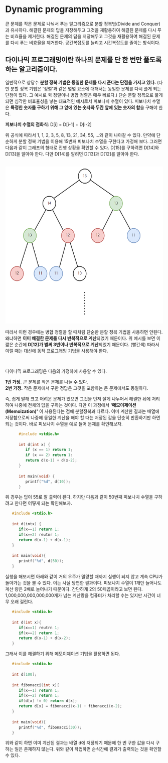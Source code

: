 Dynamic programming
===================
큰 문제를 작은 문제로 나눠서 푸는 알고리즘으로 분할 정복법(Divide and Conquer)과 유사하다. 해결된 문제의 답을 저장해두고 그것을 재활용하여 해결된 문제를 다시 푸는 비효율을 제거한다.
해결된 문제의 답을 저장해두고 그것을 재활용하여 해결된 문제를 다시 푸는 비효율을 제거한다. 공간복잡도를 늘리고 시간복잡도를 줄이는 방식이다.   


다이나믹 프로그래밍이란 하나의 문제를 단 한 번만 풀도록 하는 알고리즘이다.
----------------
일반적으로 상당수 **분할 정복 기법은 동일한 문제를 다시 푼다는 단점을 가지고 있다.** (다만 분할 정복 기법은 '정렬'과 같은 몇몇 요소에 대해서는 동일한 문제를 다시 풀게 되는 단점이 없다. 그 예시로 퀵 정렬이나 병합 정렬은 매우 빠르다.) 단순 분할 정복으로 풀게 되면 심각한 비효율성을 낳는 대표적인 예시로서 피보나치 수열이 있다. 피보나치 수열은 **특정한 숫자를 구하기 위해 그 앞에 있는 숫자와 두칸 앞에 있는 숫자의 합**을 구해야 한다.   

**피보나치 수열의 점화식**: D[i] = D[i-1] + D[i-2]   
   
위 공식에 따라서 1, 1, 2, 3, 5, 8, 13, 21, 34, 55, ...와 같이 나아갈 수 있다. 만약에 단순하게 분할 정복 기법을 이용해 15번째 피보나치 수열을 구한다고 가정해 보다. 그러면 다음과 같이 그래프의 형태로 진행 상황을 확인할 수 있다. D[15]를 구하려면 D[14]와 D[13]을 알아야 한다. 다만 D[14]를 알려면 D[13]과 D[12]를 알아야 한다.   

<br><img src="G.PNG" width="1000px" height="500px" alt="Graph"></img><br/>

따라서 이런 경우에는 병합 정렬을 할 때처럼 단순한 분할 정복 기법을 사용하면 안된다. 왜냐하면 **이미 해결한 문제를 다시 반복적으로 계산**되었기 때문이다. 위 예시를 보면 이 짧은 순간에 **D[12]가 벌써 3번이나 반복적으로 계산**되었기 때문이다. (빨간색) 따라서 이럴 때는 대신에 동적 프로그래밍 기법을 사용해야 한다.

<br>

다이나믹 프로그래밍은 다음의 가정하에 사용할 수 있다.   

**1번 가정.** 큰 문제를 작은 문제를 나눌 수 있다.   
**2번 가정.** 작은 문제에서 구한 정답은 그것을 포함하는 큰 문제에서도 동일하다.   

즉, 쉽게 말해 크고 어려운 문제가 있으면 그것을 먼저 잘게 나누어서 해결한 뒤에 처리하여 나중에 전체의 답을 구하는 것이다. 다만 이 과정에서 **'메모이제이션(Memoization)'** 이 사용된다는 점에 분할정복과 다르다. 이미 계산한 결과는 배열에 저장함으로써 나중에 동일한 계산을 해야 할 때는 저장된 갑을 단순히 반환하기만 하면 되는 것이다. 바로 피보나치 수열을 예로 들어 문제를 확인해보자.   
   
```C
      #include <stdio.h>
    
      int d(int x) {
         if (x == 1) return 1;
         if (x == 2) return 1:
         return d(x-1) + d(x-2);
      }
      
      int main(void) {
         printf("%d", d(10));
      }
```
   
위 경우는 답이 55로 잘 출력이 된다. 하지만 다음과 같이 50번째 피보나치 수열을 구하려고 한다면 어떻게 되는 확인해보자.   
   
```C
   #include <stdio.h>
   
   int d(intx) {
      if(x==1) return 1;
      if(x==2) reutnr 1;
      return d(x-1) + d(x-1);
   }
   
   int main(void){
      printf("%d", d(50));
   }
```
   
실행을 해보시면 아래와 같이 거의 우주가 멸망할 때까지 실행이 되지 않고 계속 CPU가 돌아가는 것을 볼 수 있다. 이는 사실 당연한 결과이다. 피보나치 수열이 1개만 늘어나도 계산 량은 2배로 늘어나기 때문이다. 간단하게 2의 50제곱이라고 보면 된다. 1,000,000,000,000,000개가 넘는 계산량을 컴퓨터가 처리할 수는 있지만 시간이 너무 오래 걸린다.   
   
```C
   #include <stdio.h>
   
   int d(int x){
      if(x==1) reutrn 1;
      if(x==2) return 1;
      return d(x-1) + d(x-2);
   }
```
   
그래서 이를 해결하기 위해 메모이제이션 기법을 활용하면 된다.   

```C
   #include <stdio.h>
   
   int d[100];
   
   int fibonacci(int x){
      if(x==1) return 1;
      if(x==2) return 1;
      if(d[x] != 0) return d[x];
      return d[x] = fibonacci(x-1) + fibonacci(x-2);
   }
   
   int main(void){
      printf("%d", fibonacci(30));
   }
```
   
위와 같이 하면 이미 계산된 결과는 배열 d에 저장되기 때문에 한 번 구한 값을 다시 구하는 일은 존재하지 않는다. 위와 같이 작업하면 순식간에 결과가 출력되는 것을 확인할 수 있다.
